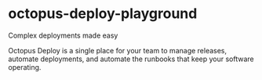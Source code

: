 # octopus-deploy-playground
Complex deployments made easy


Octopus Deploy is a single place for your team to manage releases, automate deployments, and automate the runbooks that keep your software operating.
